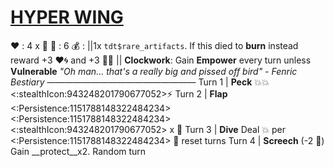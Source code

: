 # [__**HYPER WING**__](<https://www.youtube.com/watch?v=NBFuzr_GnqQ>)
❤️ : 4 x 👥
🔷 : 6
💰 : ||1x `tdt$rare_artifacts`. If this died to __burn__ instead reward +3 ❤️🌀 and +3 🔷🌀 ||
**Clockwork**: Gain __Empower__ every turn unless __Vulnerable__
*"Oh man... that's a really big and pissed off bird" - Fenric Bestiary*
—————————————————
Turn 1  | **Peck** 💥💥<:stealthIcon:943248201790677052>⚡
Turn 2 | **Flap** <:Persistence:1151788148322484234><:Persistence:1151788148322484234><:stealthIcon:943248201790677052> x 👥
Turn 3 | **Dive** Deal 💥 per <:Persistence:1151788148322484234> 🔀 reset turns
Turn 4 | **Screech** (-2 🔷) Gain __protect__x2. Random turn
